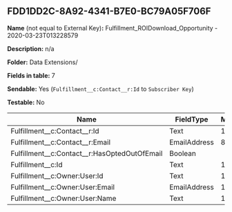 ## FDD1DD2C-8A92-4341-B7E0-BC79A05F706F

**Name** (not equal to External Key)**:** Fulfillment_ROIDownload_Opportunity - 2020-03-23T013228579

**Description:** n/a

**Folder:** Data Extensions/

**Fields in table:** 7

**Sendable:** Yes (`Fulfillment__c:Contact__r:Id` to `Subscriber Key`)

**Testable:** No

| Name | FieldType | MaxLength | IsPrimaryKey | IsNullable | DefaultValue |
| --- | --- | --- | --- | --- | --- |
| Fulfillment__c:Contact__r:Id | Text | 18 | - | - |  |
| Fulfillment__c:Contact__r:Email | EmailAddress | 80 | - | + |  |
| Fulfillment__c:Contact__r:HasOptedOutOfEmail | Boolean |  | - | + | False |
| Fulfillment__c:Id | Text | 18 | - | - |  |
| Fulfillment__c:Owner:User:Id | Text | 18 | - | + |  |
| Fulfillment__c:Owner:User:Email | EmailAddress | 128 | - | + |  |
| Fulfillment__c:Owner:User:Name | Text | 121 | - | + |  |
